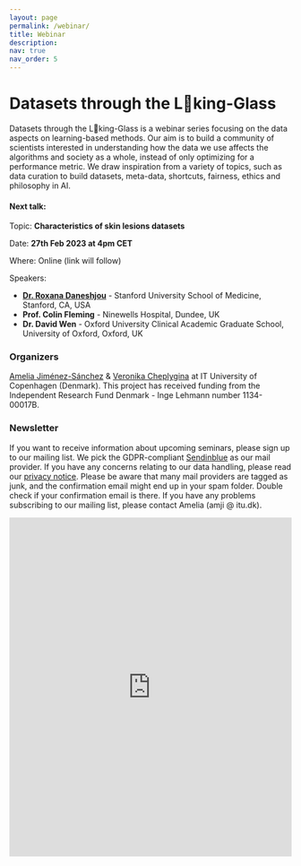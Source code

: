 ```yaml
---
layout: page
permalink: /webinar/
title: Webinar
description: 
nav: true
nav_order: 5
---
```


# Datasets through the L👀king-Glass

Datasets through the L👀king-Glass is a webinar series focusing on the data aspects on learning-based methods. Our aim is to build a community of scientists interested in understanding how the data we use affects the algorithms and society as a whole, instead of only optimizing for a performance metric. We draw inspiration from a variety of topics, such as data curation to build datasets, meta-data, shortcuts, fairness, ethics and philosophy in AI.

#### Next talk:
Topic: **Characteristics of skin lesions datasets**

Date: **27th Feb 2023 at 4pm CET**

Where: Online (link will follow) 

Speakers:
* **[Dr. Roxana Daneshjou](https://profiles.stanford.edu/roxana-daneshjou)** - Stanford University School of Medicine, Stanford, CA, USA 
* **Prof. Colin Fleming** - Ninewells Hospital, Dundee, UK
* **Dr. David Wen** - Oxford University Clinical Academic Graduate School, University of Oxford, Oxford, UK

### Organizers
[Amelia Jiménez-Sánchez](https://ameliajimenez.github.io) & [Veronika Cheplygina](https://veronikach.com) at IT University of Copenhagen (Denmark). This project has received funding from the Independent Research Fund Denmark - Inge Lehmann number 1134-00017B.

### Newsletter
If you want to receive information about upcoming seminars, please sign up to our mailing list. We pick the GDPR-compliant [Sendinblue](https://www.sendinblue.com) as our mail provider. If you have any concerns relating to our data handling, please read our [privacy notice](https://purrlab.github.io/privacy-notice/). Please be aware that many mail providers are tagged as junk, and the confirmation email might end up in your spam folder. Double check if your confirmation email is there. If you have any problems subscribing to our mailing list, please contact Amelia (amji @ itu.dk).

<iframe width="540" height="605" src="https://d38ce30a.sibforms.com/serve/MUIEAK44EDBiZHSjiG55p5vLOBBHRgxzkTpd2h0IsYVT8d1xZ-JMGtco18nqB-SG3INZlCpsfg8s8LO88Vv18JdupFknGvnHcRjPS7yy_gAOGyn55w_XpNB7NyHLIc9yP5ApWO7ZjEv5C-ASoi8m--TsMf01uLLf-VUzJmMtoVZg0LOhpXWk6gYQtQzKoAAyMMw-UjnZ9AQbmHK4" frameborder="0" scrolling="no" allowfullscreen style="display: block;margin-left: auto;margin-right: auto;max-width: 100%;"></iframe>
